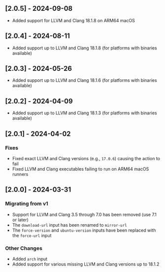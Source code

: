 ## [2.0.5] - 2024-09-08

- Added support for LLVM and Clang 18.1.8 on ARM64 macOS

## [2.0.4] - 2024-08-11

- Added support up to LLVM and Clang 18.1.8 (for platforms with binaries available)

## [2.0.3] - 2024-05-26

- Added support up to LLVM and Clang 18.1.6 (for platforms with binaries available)

## [2.0.2] - 2024-04-09

- Added support up to LLVM and Clang 18.1.3 (for platforms with binaries available)

## [2.0.1] - 2024-04-02

### Fixes
- Fixed exact LLVM and Clang versions (e.g., `17.0.6`) causing the action to fail
- Fixed LLVM and Clang executables failing to run on ARM64 macOS runners

## [2.0.0] - 2024-03-31

### Migrating from v1

- Support for LLVM and Clang 3.5 through 7.0 has been removed (use 7.1 or later)
- The `download-url` input has been renamed to `mirror-url`
- The `force-version` and `ubuntu-version` inputs have been replaced with the `force-url` input

### Other Changes

- Added `arch` input
- Added support for various missing LLVM and Clang versions up to 18.1.2
